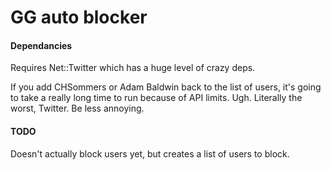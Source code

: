 # GG auto blocker

#### Dependancies

Requires Net::Twitter which has a huge level of crazy deps.

If you add CHSommers or Adam Baldwin back to the list of users, it's going to take a really long time to run because of API limits. Ugh. Literally the worst, Twitter. Be less annoying.

#### TODO

Doesn't actually block users yet, but creates a list of users to block.
